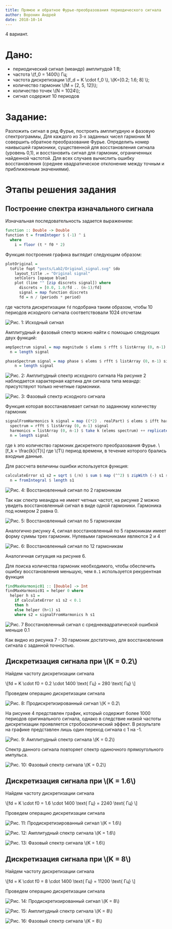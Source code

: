 ```yaml
---
title: Прямое и обратное Фурье-преобразования периодического сигнала
author: Воронин Андрей
date: 2018-10-14
---
```


4 вариант. 

# Дано:
- периодический сигнал (меандр) амплитудой 1 В;
- частота \\(f_0 = 1400\\) Гц;
- частота дискретизации \\(f_d = K \\cdot f_0 \\), \\(K=[0.2; 1.6; 8] \\);
- количество гармоник \\(M = [2, 5, 12]\\);
- количество точек \\(N = 1024\\);
- сигнал содержит 10 периодов

# Задание:
Разложить сигнал в ряд Фурье, построить амплитудную и фазовую спектрограммы, Для каждого из 3-х заданных чисел гармоник M совершить обратное преобразование Фурье. Определить номер наивысшей гармоники, существенной для восстановления сигнала (уровень 0,1), и восстановить сигнал для гармоник, ограниченных  найденной частотой. Для всех случаев вычислить ошибку восстановления (среднее квадратическое отклонение между точным и приближенным значениями).

# Этапы решения задания

## Построение спектра изначального сигнала

Изначальная последовательность задается выражением:

``` Haskell
function :: Double -> Double
function t = fromInteger $ (-1) ^ i
  where
    i = floor (t * f0 * 2)
```

Функция построения графика выглядит следующим образом:
```haskell
plotOriginal =
  toFile fopt "posts/Lab2/Original_signal.svg" $do
    layout_title .= "Original signal"
    setColors [opaque blue]
    plot (line "" [zip discrets signal]) where
      discrets = [0.0, 1.0/fd .. (n-1)/fd]
      signal = map function discrets
      fd = n / (periods * period)
```
где частота дискретизации `fd` подобрана таким образом, чтобы 10 периодов исходного сигнала 
соответствовали 1024 отсчетам

![Рис. 1: Исходный сигнал](Original_signal.svg)

Амплитудный и фазовый спектр можно найти с помощью следующих двух функций:

``` Haskell
ampSpectrum signal = map magnitude $ elems $ rfft $ listArray (0, n-1) signal where
  n = length signal

phaseSpectrum signal = map phase $ elems $ rfft $ listArray (0, n-1) signal where
    n = length signal
```

![Рис. 2: Амплитудный спектр исходного сигнала](Original_spectrum.svg)
На рисунке 2 наблюдается характерная картина для сигнала типа меандр: присутствуют только нечетные гармоники.

![Рис. 3: Фазовый спектр исходного сигнала](Original_phase_spectrum.svg)

Функция которая восстанавливает сигнал по заданному количеству гармоник 
``` Haskell
signalFromHarmonics k signal = map ((*2) . realPart) $ elems $ ifft harmonics where
  spectrum = rfft $ listArray (0, n-1) signal
  harmonics = listArray (0, n-1) $ take k (elems spectrum) ++ replicate (n - k) (0.0 :+ 0.0)
  n = length signal
```
где `k` это количество гармоник дискретного преобразования Фурье. 
\\[f_k = \\frac{k}{T}\\]
где \\(T\\) период времени, в течение которого брались входные данные.

Для рассчета величины ошибки используется функция:
``` Haskell
calculateError s1 s2 = sqrt $ (/n) $ sum $ map (^^2) $ zipWith (-) s1 s2 where 
  n = fromIntegral $ length s1
```

![Рис. 4: Восстановленный сигнал по 2 гармоникам](Original_signal_ifft_1.svg)

Так как спектр меандра не имеет четных частот, на рисунке 2 можно увидеть восстановленный сигнал в виде одной гармоники. Гармоника под номером 2 равна 0.

![Рис. 5: Восстановленный сигнал по 5 гармоникам](Original_signal_ifft_2.svg)

Аналогично рисунку 4, сигнал восстановленный по 5 гармоникам имеет форму суммы трех гармоник. Нулевыми гармониками являются 2 и 4

![Рис. 6: Восстановленный сигнал по 12 гармоникам](Original_signal_ifft_3.svg)

Аналогичная ситуация на рисунке 6.

Для поиска количества гармоник необходимого, чтобы обеспечить ошибку восстановления меньшую, чем `0.1`
используется рекурентная функция
``` Haskell
findMaxHarmonic01 :: [Double] -> Int
findMaxHarmonic01 = helper 0 where
  helper h s1 = 
    if calculateError s1 s2 < 0.1
    then h
    else helper (h+1) s1
    where s2 = signalFromHarmonics h s1
```

![Рис. 7 Восстановленный сигнал с среднеквадратической ошибкой меньше 0.1](Original_signal_ifft_max.svg)

Как видно из рисунка 7 - 30 гармоник достаточно, для восстановления сигнала с заданной точностью.


## Дискретизация сигнала при \\(K = 0.2\\)

Найдем частоту дискретизации сигнала 

\\[fd = K \\cdot f0 = 0.2 \\cdot 1400 \\text{ Гц} = 280 \\text{ Гц} \\]

Проведем операцию дискретизации сигнала
 
![Рис. 8: Продискретизированный сигнал \\(K = 0.2\\](undersamling_signal1.svg)

На рисунке 4 представлен график, который содержит более 1000 периодов оригинального сигнала, 
однако в следствие низкой частоты дискретизации проявляется стробоскопический эффект. В результате на графике представлен лишь один переход сигнала c 1 на -1.

![Рис. 9: Амплитудный спектр сигнала \\(K = 0.2\\)](undersamling_spectrum1.svg)

Спектр данного сигнала повторяет спектр одиночного прямоугольного импульса.

![Рис. 10: Фазовый спектр сигнала \\(K = 0.2\\)](undersamling_phase_spectrum1.svg)


## Дискретизация сигнала при \\(K = 1.6\\)

Найдем частоту дискретизации сигнала 

\\[fd = K \\cdot f0 = 1.6 \\cdot 1400 \\text{ Гц} = 2240 \\text{ Гц} \\]

Проведем операцию дискретизации сигнала
 
![Рис. 11: Продискретизированный сигнал \\(K = 1.6\\)](undersamling_signal2.svg)

![Рис. 12: Амплитудный спектр сигнала \\(K = 1.6\\)](undersamling_spectrum2.svg)

![Рис. 13: Фазовый спектр сигнала \\(K = 1.6\\)](undersamling_phase_spectrum2.svg)


## Дискретизация сигнала при \\(K = 8\\)

Найдем частоту дискретизации сигнала 

\\[fd = K \\cdot f0 = 8 \\cdot 1400 \\text{ Гц} = 11200 \\text{ Гц} \\]

Проведем операцию дискретизации сигнала
 
![Рис. 14: Продискретизированный сигнал \\(K = 8\\)](oversamling_signal.svg)

![Рис. 15: Амплитудный спектр сигнала \\(K = 8\\)](oversamling_spectrum.svg)

![Рис. 16: Фазовый спектр сигнала \\(K = 8\\)](oversamling_phase_spectrum.svg)



